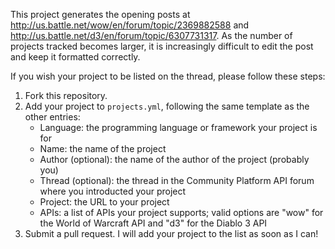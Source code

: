 This project generates the opening posts at http://us.battle.net/wow/en/forum/topic/2369882588 and http://us.battle.net/d3/en/forum/topic/6307731317. As the number of projects tracked becomes larger, it is increasingly difficult to edit the post and keep it formatted correctly.

If you wish your project to be listed on the thread, please follow these steps:

 1. Fork this repository.
 2. Add your project to `projects.yml`, following the same template as the other entries:
    * Language: the programming language or framework your project is for
    * Name: the name of the project
    * Author (optional): the name of the author of the project (probably you)
    * Thread (optional): the thread in the Community Platform API forum where you introducted your project
    * Project: the URL to your project
    * APIs: a list of APIs your project supports; valid options are "wow" for the World of Warcraft API and "d3" for the Diablo 3 API
 3. Submit a pull request. I will add your project to the list as soon as I can!
